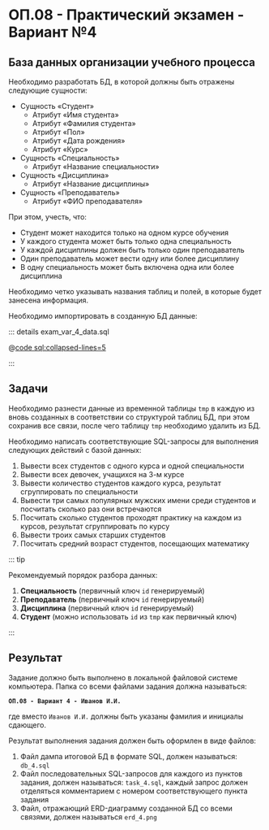 <!-- @include: ./includes/_disclaimer.md -->

# ОП.08 - Практический экзамен - Вариант №4

## База данных организации учебного процесса

Необходимо разработать БД, в которой должны быть отражены следующие сущности:

- Сущность «Студент»
  - Атрибут «Имя студента»
  - Атрибут «Фамилия студента»
  - Атрибут «Пол»
  - Атрибут «Дата рождения»
  - Атрибут «Курс»
- Сущность «Специальность»
  - Атрибут «Название специальности»
- Сущность «Дисциплина»
  - Атрибут «Название дисциплины»
- Сущность «Преподаватель»
  - Атрибут «ФИО преподавателя»

При этом, учесть, что:

- Студент может находится только на одном курсе обучения
- У каждого студента может быть только одна специальность
- У каждой дисциплины должен быть только один преподаватель
- Один преподаватель может вести одну или более дисциплину
- В одну специальность может быть включена одна или более дисциплина

Необходимо четко указывать названия таблиц и полей, в которые будет занесена информация.

Необходимо импортировать в созданную БД данные:

::: details exam_var_4_data.sql

@[code sql:collapsed-lines=5](./includes/exam_var_4_data.sql)

:::

## Задачи

Необходимо разнести данные из временной таблицы `tmp` в каждую из вновь созданных в соответствии со структурой таблиц БД, при этом сохранив все связи, после чего таблицу `tmp` необходимо удалить из БД.

Необходимо написать соответствующие SQL-запросы для выполнения следующих действий с базой данных:

1. Вывести всех студентов с одного курса и одной специальности
2. Вывести всех девочек, учащихся на 3-м курсе
3. Вывести количество студентов каждого курса, результат сгруппировать по специальности
4. Вывести три самых популярных мужских имени среди студентов и посчитать сколько раз они встречаются
5. Посчитать сколько студентов проходят практику на каждом из курсов, результат сгруппировать по курсу
6. Вывести троих самых старших студентов
7. Посчитать средний возраст студентов, посещающих математику

::: tip

Рекомендуемый порядок разбора данных:

1. __Специальность__ (первичный ключ `id` генерируемый)
2. __Преподаватель__ (первичный ключ `id` генерируемый)
3. __Дисциплина__ (первичный ключ `id` генерируемый)
4. __Студент__ (можно использовать `id` из `tmp` как первичный ключ)

:::

## Результат

Задание должно быть выполнено в локальной файловой системе компьютера. Папка со всеми файлами задания должна называться:

__`ОП.08 - Вариант 4 - Иванов И.И.`__

где вместо `Иванов И.И.` должны быть указаны фамилия и инициалы сдающего.

Результат выполнения задания должен быть оформлен в виде файлов:

1. Файл дампа итоговой БД в формате SQL, должен называться: `db_4.sql`
2. Файл последовательных SQL-запросов для каждого из пунктов задания, должен называться: `task_4.sql`, каждый запрос должен отделяться комментарием с номером соответствующего пункта задания
3. Файл, отражающий ERD-диаграмму созданной БД со всеми связями, должен называться `erd_4.png`
